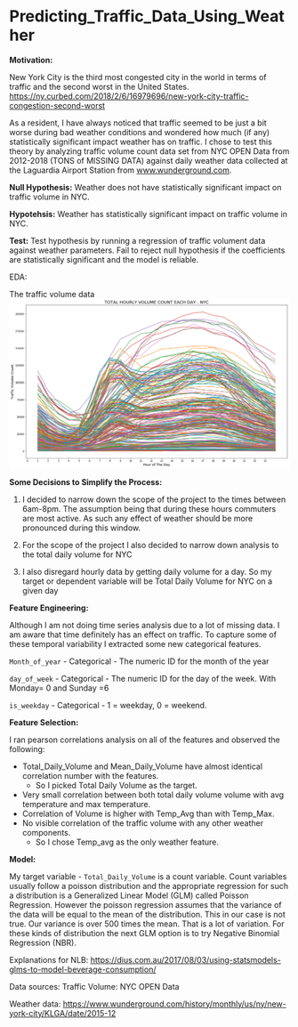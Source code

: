 # Predicting_Traffic_Data_Using_Weather

**Motivation:**

New York City is the third most congested city in the world in terms of traffic and the second worst in the United States. https://ny.curbed.com/2018/2/6/16979696/new-york-city-traffic-congestion-second-worst

As a resident, I have always noticed that traffic seemed to be just a bit worse during bad weather conditions and wondered how much (if any) statistically significant impact weather has on traffic. I chose to test this theory by analyzing traffic volume count data set from NYC OPEN Data from 2012-2018 (TONS of MISSING DATA) against daily weather data collected at the Laguardia Airport Station from  www.wunderground.com.

**Null Hypothesis:** Weather does not have statistically significant impact on traffic volume in NYC.

**Hypotehsis:** Weather has statistically significant impact on traffic volume in NYC.

**Test:** Test hypothesis by running a regression of traffic volument data against weather parameters. Fail to reject null hypothesis if the coefficients are statistically significant and the model is reliable.

EDA:

The traffic volume data
![](media/Hourly_Traffic_Volume2.png)

**Some Decisions to Simplify the Process:**

1) I decided to narrow down the scope of the project to the times between 6am-8pm. The assumption being that during these hours commuters are most active. As such any effect of weather should be more pronounced during this window.

2) For the scope of the project I also decided to narrow down analysis to the total daily volume for NYC

3) I also disregard hourly data by getting daily volume for a day. So my target or dependent variable will be Total Daily Volume for NYC on a given day

**Feature Engineering:**

Although I am not doing time series analysis due to a lot of missing data. I am aware that time definitely has an effect on traffic. To capture some of these temporal variability I extracted some new categorical features.

`Month_of_year` - Categorical - The numeric ID for the month of the year

`day_of_week` - Categorical - The numeric ID for the day of the week. With Monday= 0 and Sunday =6

`is_weekday` - Categorical - 1 = weekday, 0 = weekend.

**Feature Selection:**

I ran pearson correlations analysis on all of the features and observed the following:

* Total_Daily_Volume and Mean_Daily_Volume have almost identical correlation number with the features.
  * So I picked Total Daily Volume as the target.
* Very small correlation between both total daily volume volume with avg temperature and max temperature.
* Correlation of Volume is higher with Temp_Avg than with Temp_Max.
* No visible correlation of the traffic volume with any other weather components.
  * So I chose Temp_avg as the only weather feature.


**Model:**

My target variable - `Total_Daily_Volume` is a count variable. Count variables usually follow a poisson distribution and the appropriate regression for such a distribution is a  Generalized Linear Model (GLM) called Poisson Regression. However the poisson regression assumes that the variance of the data will be equal to the mean of the distribution. This in our case is not true. Our variance is over 500 times the mean. That is a lot of variation. For these kinds of distribution the next GLM option is to try Negative Binomial Regression (NBR).

Explanations for NLB:
https://dius.com.au/2017/08/03/using-statsmodels-glms-to-model-beverage-consumption/

Data sources:
Traffic Volume: NYC OPEN Data

Weather data:  https://www.wunderground.com/history/monthly/us/ny/new-york-city/KLGA/date/2015-12

